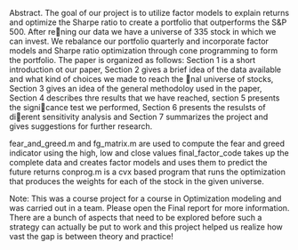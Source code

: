 Abstract. The goal of our project is to utilize factor models to explain returns and optimize the Sharpe
ratio to create a portfolio that outperforms the S&P 500. After rening our data we have a universe of
335 stock in which we can invest. We rebalance our portfolio quarterly and incorporate factor models
and Sharpe ratio optimization through cone programming to form the portfolio. 
The paper is organized as follows: Section 1 is a short introduction ot our paper, Section 2 gives a brief idea of
the data available and what kind of choices we made to reach the nal universe of stocks, Section 3
gives an idea of the general methodoloy used in the paper, Section 4 describes thre results that we have
reached, section 5 presents the signicance test we performed, Section 6 presents the resulsts of dierent
sensitivity analysis and Section 7 summarizes the project and gives suggestions for further research.


fear_and_greed.m and fg_matrix.m are used to compute the fear and greed indicator using the high, low and close values
final_factor_code takes up the complete data and creates factor models and uses them to predict the future returns 
conprog.m is a cvx based program that runs the optimization that produces the weights for each of the stock in the given universe.


Note: This was a course project for a course in Optimization modeling and was carried out in a team. Please open the Final report for more information. There are a bunch of aspects that need to be explored before such a strategy can actually be put to work and this project helped us realize how vast the gap is between theory and practice!
